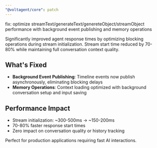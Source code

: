 ```yaml
---
"@voltagent/core": patch
---
```


fix: optimize streamText/generateText/genereteObject/streamObject performance with background event publishing and memory operations

Significantly improved agent response times by optimizing blocking operations during stream initialization. Stream start time reduced by 70-80% while maintaining full conversation context quality.

## What's Fixed

- **Background Event Publishing**: Timeline events now publish asynchronously, eliminating blocking delays
- **Memory Operations**: Context loading optimized with background conversation setup and input saving

## Performance Impact

- Stream initialization: ~300-500ms → ~150-200ms
- 70-80% faster response start times
- Zero impact on conversation quality or history tracking

Perfect for production applications requiring fast AI interactions.

